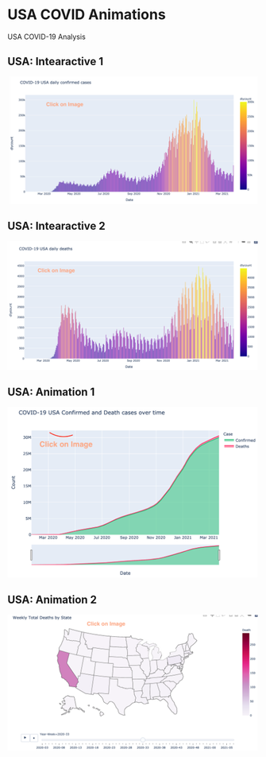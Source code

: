 # USA COVID Animations
USA COVID-19 Analysis

## USA: Intearactive 1
[<img src="https://github.com/Kishore1818/Animations/blob/4988bcc9acfeb0f4ec1134fb4284ecccf36e7bf0/USA_covid/sample_pics/Covid_confirmed_dailybars_USA_sample.png">](https://kishore1818.github.io/Animations/USA_covid/covid_confirmed_dailybars_USA.html)

## USA: Intearactive 2
[<img src="https://github.com/Kishore1818/Animations/blob/8c5870c577fa30231300ff7ed7ad39c74aa09fba/USA_covid/sample_pics/covid_deaths_dailybars_USA.png">](https://kishore1818.github.io/Animations/USA_covid/covid_deaths_dailybars_USA.html)

## USA: Animation 1
[<img src="https://github.com/Kishore1818/Animations/blob/49b02d8a28ac1ffc6b15e32e7575d0d31e903fbe/USA_covid/sample_pics/covid_usa_cum_deaths_daily_deaths.png">](https://kishore1818.github.io/Animations/USA_covid/covid_usa_cumulative_daily_deaths_confirmed_plt.html)

## USA: Animation 2
[<img src="https://github.com/Kishore1818/Animations/blob/67e00b4eeca3c959da7a901e45de465832b795e8/USA_covid/sample_pics/covid_USststes_deaths_animation.png">](https://kishore1818.github.io/Animations/USA_covid/covid_USststes_deaths_animation.html)

